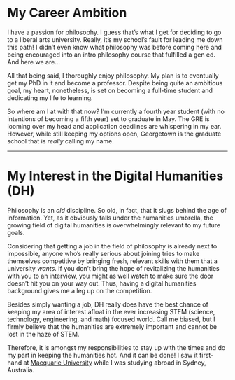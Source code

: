 # My Career Ambition 

I have a passion for philosophy. I guess that’s what I get for deciding to go to a liberal arts university. Really, it’s my school’s fault for leading me down this path! I didn’t even know what philosophy was before coming here and being encouraged into an intro philosophy course that fulfilled a gen ed. And here we are… 

All that being said, I thoroughly enjoy philosophy. My plan is to eventually get my PhD in it and become a professor. Despite being quite an ambitious goal, my heart, nonetheless, is set on becoming a full-time student and dedicating my life to learning. 

So where am I at with that now? I’m currently a fourth year student (with no intentions of becoming a fifth year) set to graduate in May. The GRE is looming over my head and application deadlines are whispering in my ear. However, while still keeping my options open, Georgetown is the graduate school that is _really_ calling my name. 

---

# My Interest in the Digital Humanities (DH)

Philosophy is an _old_ discipline. So old, in fact, that it slugs behind the age of information. Yet, as it obviously falls under the humanities umbrella, the growing field of digital humanities is overwhelmingly relevant to my future goals. 

Considering that getting a job in the field of philosophy is already next to impossible, anyone who’s really serious about joining tries to make themselves competitive by bringing fresh, relevant skills with them that a university _wants_. If you don’t bring the hope of revitalizing the humanities with you to an interview, you might as well watch to make sure the door doesn’t hit you on your way out. Thus, having a digital humanities background gives me a leg up on the competition. 

Besides simply wanting a job, DH really does have the best chance of keeping my area of interest afloat in the ever increasing STEM (science, technology, engineering, and math) focused world. Call me biased, but I firmly believe that the humanities are extremely important and cannot be lost in the haze of STEM. 

Therefore, it is amongst my responsibilities to stay up with the times and do my part in keeping the humanities hot. And it can be done! I saw it first-hand at [Macquarie University](https://www.mq.edu.au/faculty-of-arts/departments-and-schools/department-of-philosophy) while I was studying abroad in Sydney, Australia. 
